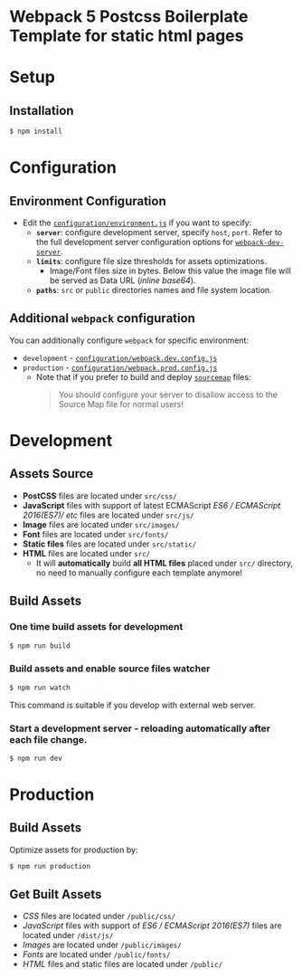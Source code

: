 # Webpack 5 Postcss Boilerplate Template for static html pages


# Setup

## Installation


```sh
$ npm install
```



# Configuration

## Environment Configuration

-   Edit the [`configuration/environment.js`](configuration/environment.js) if you want to specify:
    -   **`server`**: configure development server, specify `host`, `port`. Refer to the full development server configuration options for [`webpack-dev-server`](https://webpack.js.org/configuration/dev-server/).
    -   **`limits`**: configure file size thresholds for assets optimizations.
        -   Image/Font files size in bytes. Below this value the image file will be served as Data URL (_inline base64_).
    -   **`paths`**: `src` or `public` directories names and file system location.

## Additional `webpack` configuration

You can additionally configure `webpack` for specific environment:

-   `development` - [`configuration/webpack.dev.config.js`](configuration/webpack.dev.config.js)
-   `production` - [`configuration/webpack.prod.config.js`](configuration/webpack.prod.config.js)
    -   Note that if you prefer to build and deploy [`sourcemap`](https://webpack.js.org/configuration/devtool/#production) files:
        > You should configure your server to disallow access to the Source Map file for normal users!

# Development

## Assets Source

-   **PostCSS** files are located under `src/css/`
-   **JavaScript** files with support of latest ECMAScript _ES6 / ECMAScript 2016(ES7)/ etc_ files are located under `src/js/`
-   **Image** files are located under `src/images/`
-   **Font** files are located under `src/fonts/`
-   **Static files** files are located under `src/static/`
-   **HTML** files are located under `src/`
    -   It will **automatically** build **all HTML files** placed under `src/` directory, no need to manually configure each template anymore!

## Build Assets

### One time build assets for development

```sh
$ npm run build
```

### Build assets and enable source files watcher

```sh
$ npm run watch
```

This command is suitable if you develop with external web server.


### Start a development server - reloading automatically after each file change.

```sh
$ npm run dev
```

# Production

## Build Assets

Optimize assets for production by:

```sh
$ npm run production
```

## Get Built Assets

-   _CSS_ files are located under `/public/css/`
-   _JavaScript_ files with support of _ES6 / ECMAScript 2016(ES7)_ files are located under `/dist/js/`
-   _Images_ are located under `/public/images/`
-   _Fonts_ are located under `/public/fonts/`
-   _HTML_ files and static files are located under `/public/`
